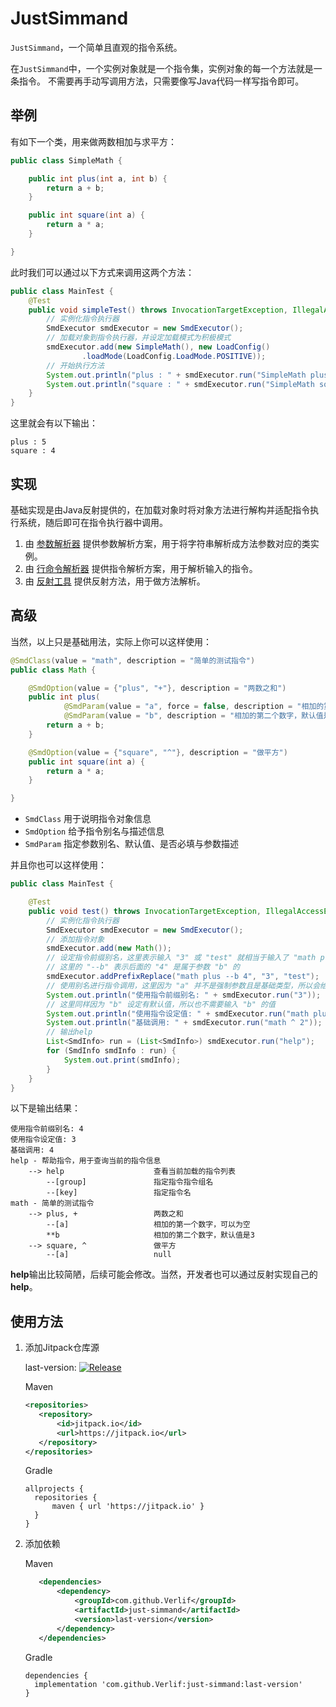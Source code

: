 # JustSimmand

`JustSimmand`，一个简单且直观的指令系统。

在`JustSimmand`中，一个实例对象就是一个指令集，实例对象的每一个方法就是一条指令。
不需要再手动写调用方法，只需要像写Java代码一样写指令即可。

## 举例

有如下一个类，用来做两数相加与求平方：

```java
public class SimpleMath {

    public int plus(int a, int b) {
        return a + b;
    }

    public int square(int a) {
        return a * a;
    }

}
```

此时我们可以通过以下方式来调用这两个方法：

```java
public class MainTest {
    @Test
    public void simpleTest() throws InvocationTargetException, IllegalAccessException, NoSuchMethodException {
        // 实例化指令执行器
        SmdExecutor smdExecutor = new SmdExecutor();
        // 加载对象到指令执行器，并设定加载模式为积极模式
        smdExecutor.add(new SimpleMath(), new LoadConfig()
                .loadMode(LoadConfig.LoadMode.POSITIVE));
        // 开始执行方法
        System.out.println("plus : " + smdExecutor.run("SimpleMath plus 2 3"));
        System.out.println("square : " + smdExecutor.run("SimpleMath square 2"));
    }
}
```

这里就会有以下输出：

```text
plus : 5
square : 4
```

## 实现

基础实现是由Java反射提供的，在加载对象时将对象方法进行解构并适配指令执行系统，随后即可在指令执行器中调用。

1. 由 [参数解析器](https://github.com/Verlif/ParamParser) 提供参数解析方案，用于将字符串解析成方法参数对应的类实例。
2. 由 [行命令解析器](https://github.com/Verlif/cmdline-parser) 提供指令解析方案，用于解析输入的指令。
3. 由 [反射工具](https://github.com/Verlif/reflection-kit) 提供反射方法，用于做方法解析。

## 高级

当然，以上只是基础用法，实际上你可以这样使用：

```java
@SmdClass(value = "math", description = "简单的测试指令")
public class Math {

    @SmdOption(value = {"plus", "+"}, description = "两数之和")
    public int plus(
            @SmdParam(value = "a", force = false, description = "相加的第一个数字，可以为空") int a,
            @SmdParam(value = "b", description = "相加的第二个数字，默认值是3", defaultVal = "3") int b) {
        return a + b;
    }

    @SmdOption(value = {"square", "^"}, description = "做平方")
    public int square(int a) {
        return a * a;
    }

}
```

- `SmdClass` 用于说明指令对象信息
- `SmdOption` 给予指令别名与描述信息
- `SmdParam` 指定参数别名、默认值、是否必填与参数描述

并且你也可以这样使用：

```java
public class MainTest {

    @Test
    public void test() throws InvocationTargetException, IllegalAccessException, NoSuchMethodException {
        // 实例化指令执行器
        SmdExecutor smdExecutor = new SmdExecutor();
        // 添加指令对象
        smdExecutor.add(new Math());
        // 设定指令前缀别名，这里表示输入 "3" 或 "test" 就相当于输入了 "math plus --b 4"
        // 这里的 "--b" 表示后面的 "4" 是属于参数 "b" 的
        smdExecutor.addPrefixReplace("math plus --b 4", "3", "test");
        // 使用别名进行指令调用，这里因为 "a" 并不是强制参数且是基础类型，所以会给予默认值 "0"
        System.out.println("使用指令前缀别名: " + smdExecutor.run("3"));
        // 这里同样因为 "b" 设定有默认值，所以也不需要输入 "b" 的值
        System.out.println("使用指令设定值: " + smdExecutor.run("math plus"));
        System.out.println("基础调用: " + smdExecutor.run("math ^ 2"));
        // 输出help
        List<SmdInfo> run = (List<SmdInfo>) smdExecutor.run("help");
        for (SmdInfo smdInfo : run) {
            System.out.print(smdInfo);
        }
    }
}
```

以下是输出结果：

```text
使用指令前缀别名: 4
使用指令设定值: 3
基础调用: 4
help - 帮助指令，用于查询当前的指令信息
	--> help                	查看当前加载的指令列表
		--[group]             	指定指令指令组名
		--[key]               	指定指令名
math - 简单的测试指令
	--> plus, +             	两数之和
		--[a]                 	相加的第一个数字，可以为空
		**b                   	相加的第二个数字，默认值是3
	--> square, ^           	做平方
		--[a]                 	null
```

**help**输出比较简陋，后续可能会修改。当然，开发者也可以通过反射实现自己的**help**。

## 使用方法

1. 添加Jitpack仓库源

   last-version: [![Release](https://jitpack.io/v/Verlif/just-simmand.svg)](https://jitpack.io/#Verlif/just-simmand)

   Maven
   
   ```xml
   <repositories>
      <repository>
          <id>jitpack.io</id>
          <url>https://jitpack.io</url>
      </repository>
   </repositories>
   ```

   Gradle
   
   ```text
   allprojects {
     repositories {
         maven { url 'https://jitpack.io' }
     }
   }
   ```

2. 添加依赖

   Maven
   
   ```xml
      <dependencies>
          <dependency>
              <groupId>com.github.Verlif</groupId>
              <artifactId>just-simmand</artifactId>
              <version>last-version</version>
          </dependency>
      </dependencies>
   ```

   Gradle
   
   ```text
   dependencies {
     implementation 'com.github.Verlif:just-simmand:last-version'
   }
   ```
